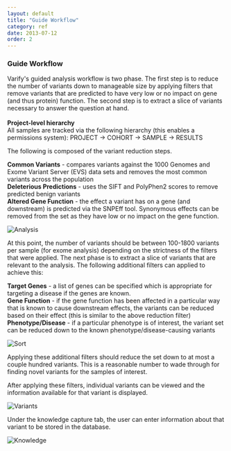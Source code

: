```yaml
---
layout: default
title: "Guide Workflow"
category: ref
date: 2013-07-12
order: 2
---
```


### Guide Workflow

Varify's guided analysis workflow is two phase. The first step is to reduce the number of variants 
down to manageable size by applying filters that remove variants that are predicted to have very 
low or no impact on gene (and thus protein) function. The second step is to extract a slice of 
variants necessary to answer the question at hand.<br>
<br>
<b>Project-level hierarchy</b>
<br>
All samples are tracked via the following hierarchy (this enables a permissions system): PROJECT → COHORT → SAMPLE → RESULTS

The following is composed of the variant reduction steps.

<b>Common Variants</b> - compares variants against the 1000 Genomes and Exome Variant Server (EVS) data 
sets and removes the most common variants across the population<br>
<b>Deleterious Predictions</b> - uses the SIFT and PolyPhen2 scores to remove predicted benign 
variants<br>
<b>Altered Gene Function</b> - the effect a variant has on a gene (and downstream) is predicted via 
the SNPEff tool. Synonymous effects can be removed from the set as they have low or no impact on the 
gene function.<br>

![Analysis](https://github.com/nmferraro5/nmferraro5.github.io/blob/master/_posts/analysis.jpg?raw=true)

At this point, the number of variants should be between 100-1800 variants per sample (for exome 
analysis) depending on the strictness of the filters that were applied. The next phase is to extract 
a slice of variants that are relevant to the analysis. The following additional filters can applied 
to achieve this:

<b>Target Genes</b> - a list of genes can be specified which is appropriate for targeting a disease 
if the genes are known.<br>
<b>Gene Function</b> - if the gene function has been affected in a particular way that is known to 
cause downstream effects, the variants can be reduced based on their effect (this is similar to the 
above reduction filter)<br>
<b>Phenotype/Disease</b> - if a particular phenotype is of interest, the variant set can be reduced 
down to the known phenotype/disease-causing variants<br>

![Sort](https://github.com/nmferraro5/nmferraro5.github.io/blob/master/_posts/sort.jpg?raw=true)

Applying these additional filters should reduce the set down to at most a couple hundred variants. 
This is a reasonable number to wade through for finding novel variants for the samples of interest.

After applying these filters, individual variants can be viewed and the information available for that variant is displayed.

![Variants](https://github.com/nmferraro5/nmferraro5.github.io/blob/master/_posts/variant_details.jpg?raw=true)

Under the knowledge capture tab, the user can enter information about that variant to be stored in the database.

![Knowledge](https://github.com/nmferraro5/nmferraro5.github.io/blob/master/_posts/knowledge_capture.jpg?raw=true)

